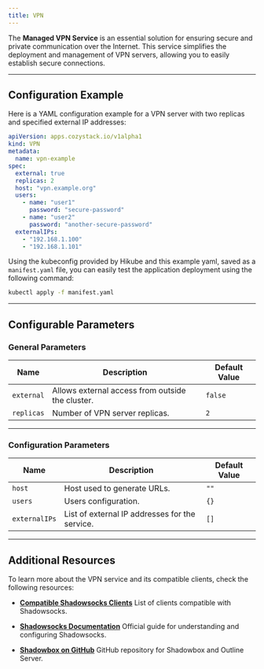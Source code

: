 ```yaml
---
title: VPN
---
```


The **Managed VPN Service** is an essential solution for ensuring secure and private communication over the Internet. This service simplifies the deployment and management of VPN servers, allowing you to easily establish secure connections.

---

## Configuration Example

Here is a YAML configuration example for a VPN server with two replicas and specified external IP addresses:

```yaml
apiVersion: apps.cozystack.io/v1alpha1
kind: VPN
metadata:
  name: vpn-example
spec:
  external: true
  replicas: 2
  host: "vpn.example.org"
  users:
    - name: "user1"
      password: "secure-password"
    - name: "user2"
      password: "another-secure-password"
  externalIPs:
    - "192.168.1.100"
    - "192.168.1.101"
```

Using the kubeconfig provided by Hikube and this example yaml, saved as a `manifest.yaml` file, you can easily test the application deployment using the following command:

```sh
kubectl apply -f manifest.yaml
```

---

## Configurable Parameters

### **General Parameters**

| **Name**      | **Description**                                  | **Default Value** |
|-----------------|------------------------------------------------------|------------------------|
| `external`     | Allows external access from outside the cluster.    | `false`               |
| `replicas`     | Number of VPN server replicas.                      | `2`                   |

---

### **Configuration Parameters**

| **Name**       | **Description**                                 | **Default Value** |
|-------------------|-----------------------------------------------------|------------------------|
| `host`           | Host used to generate URLs.                        | `""`                  |
| `users`          | Users configuration.                               | `{}`                  |
| `externalIPs`    | List of external IP addresses for the service.      | `[]`                  |

---

## Additional Resources

To learn more about the VPN service and its compatible clients, check the following resources:

- **[Compatible Shadowsocks Clients](https://shadowsocks5.github.io/en/download/clients.html)**
  List of clients compatible with Shadowsocks.

- **[Shadowsocks Documentation](https://shadowsocks.org/)**
  Official guide for understanding and configuring Shadowsocks.

- **[Shadowbox on GitHub](https://github.com/Jigsaw-Code/outline-server/tree/master/src/shadowbox)**
  GitHub repository for Shadowbox and Outline Server.
